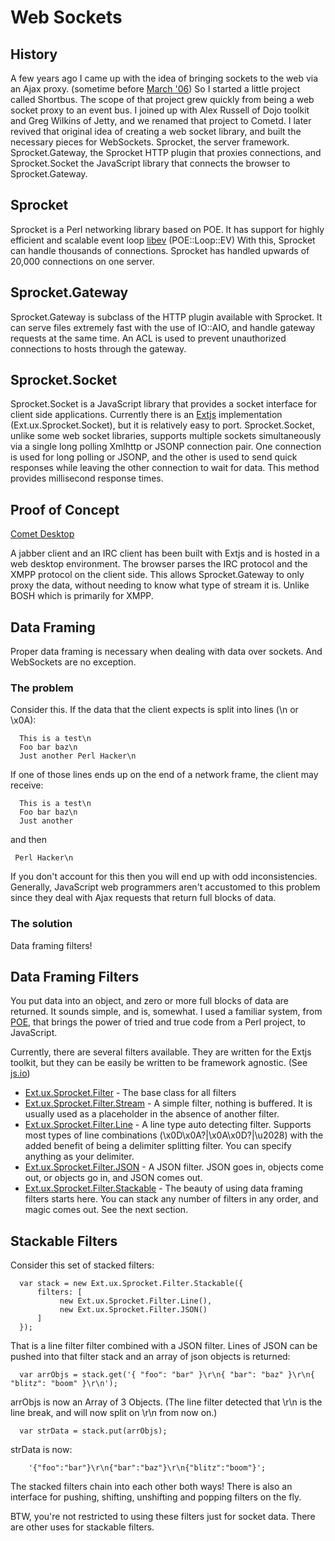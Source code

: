 # Web Sockets #

## History ##

A few years ago I came up with the idea of bringing sockets to the web via an Ajax proxy. (sometime before [March '06](http://xantus.vox.com/library/post/codename-shortbus.html))  So I started a little project called Shortbus.  The scope of that project grew quickly from being a web socket proxy to an event bus.  I joined up with Alex Russell of Dojo toolkit and Greg Wilkins of Jetty, and we renamed that project to Cometd.   I later revived that original idea of creating a web socket library, and built the necessary pieces for WebSockets.  Sprocket, the server framework.  Sprocket.Gateway, the Sprocket HTTP plugin that proxies connections, and Sprocket.Socket the JavaScript library that connects the browser to Sprocket.Gateway.

## Sprocket ##

Sprocket is a Perl networking library based on POE. It has support for highly efficient and scalable event loop [libev](http://software.schmorp.de/pkg/libev.html) (POE::Loop::EV)  With this, Sprocket can handle thousands of connections.  Sprocket has handled upwards of 20,000 connections on one server.

## Sprocket.Gateway ##

Sprocket.Gateway is subclass of the HTTP plugin available with Sprocket.  It can serve files extremely fast with the use of IO::AIO, and handle gateway requests at the same time.  An ACL is used to prevent unauthorized connections to hosts through the gateway.

## Sprocket.Socket ##

Sprocket.Socket is a JavaScript library that provides a socket interface for client side applications.  Currently there is an [Extjs](http://extjs.com/) implementation (Ext.ux.Sprocket.Socket), but it is relatively easy to port.  Sprocket.Socket, unlike some web socket libraries, supports multiple sockets simultaneously via a single long polling Xmlhttp or JSONP connection pair.  One connection is used for long polling or JSONP, and the other is used to send quick responses while leaving the other connection to wait for data.  This method provides millisecond response times.

## Proof of Concept ##

[Comet Desktop](http://cometdesktop.com/)

A jabber client and an IRC client has been built with Extjs and is hosted in a web desktop environment.  The browser parses the IRC protocol and the XMPP protocol on the client side.  This allows Sprocket.Gateway to only proxy the data, without needing to know what type of stream it is.  Unlike BOSH which is primarily for XMPP.

## Data Framing ##

Proper data framing is necessary when dealing with data over sockets.  And WebSockets are no exception.

### The problem ###

Consider this.  If the data that the client expects is split into lines (\n or \x0A):

```
  This is a test\n
  Foo bar baz\n
  Just another Perl Hacker\n
```

If one of those lines ends up on the end of a network frame, the client may receive:

```
  This is a test\n
  Foo bar baz\n
  Just another
```

and then

```
 Perl Hacker\n
```

If you don't account for this then you will end up with odd inconsistencies.  Generally, JavaScript web programmers aren't accustomed to this problem since they deal with Ajax requests that return full blocks of data.

### The solution ###

Data framing filters!

## Data Framing Filters ##

You put data into an object, and zero or more full blocks of data are returned.  It sounds simple, and is, somewhat.  I used a familiar system, from [POE](http://poe.perl.org/), that brings the power of tried and true code from a Perl project, to JavaScript.

Currently, there are several filters available.  They are written for the Extjs toolkit, but they can be easily be written to be framework agnostic. (See [js.io](http://js.io/))

  * [Ext.ux.Sprocket.Filter](http://xant.us/ext-ux/lib/Sprocket/Filter.js) - The base class for all filters
  * [Ext.ux.Sprocket.Filter.Stream](http://xant.us/ext-ux/lib/Sprocket/Filter.js) - A simple filter, nothing is buffered.  It is usually used as a placeholder in the absence of another filter.
  * [Ext.ux.Sprocket.Filter.Line](http://xant.us/ext-ux/lib/Sprocket/Filter/Line.js) - A line type auto detecting filter.  Supports most types of line combinations (\x0D\x0A?|\x0A\x0D?|\u2028) with the added benefit of being a delimiter splitting filter.  You can specify anything as your delimiter.
  * [Ext.ux.Sprocket.Filter.JSON](http://xant.us/ext-ux/lib/Sprocket/Filter/JSON.js) - A JSON filter.  JSON goes in, objects come out, or objects go in, and JSON comes out.
  * [Ext.ux.Sprocket.Filter.Stackable](http://xant.us/ext-ux/lib/Sprocket/Filter.js) - The beauty of using data framing filters starts here.  You can stack any number of filters in any order, and magic comes out.  See the next section.

## Stackable Filters ##

Consider this set of stacked filters:

```
  var stack = new Ext.ux.Sprocket.Filter.Stackable({
      filters: [
           new Ext.ux.Sprocket.Filter.Line(),
           new Ext.ux.Sprocket.Filter.JSON()
      ]
  });
```

That is a line filter filter combined with a JSON filter.  Lines of JSON can be pushed into that filter stack and an array of json objects is returned:

```
  var arrObjs = stack.get('{ "foo": "bar" }\r\n{ "bar": "baz" }\r\n{ "blitz": "boom" }\r\n');
```

arrObjs is now an Array of 3 Objects.  (The line filter detected that \r\n is the line break, and will now split on \r\n from now on.)

```
  var strData = stack.put(arrObjs);
```

strData is now:

```
    '{"foo":"bar"}\r\n{"bar":"baz"}\r\n{"blitz":"boom"}';
```

The stacked filters chain into each other both ways!  There is also an interface for pushing, shifting, unshifting and popping filters on the fly.

BTW, you're not restricted to using these filters just for socket data.  There are other uses for stackable filters.
